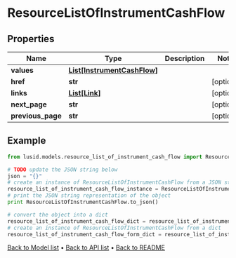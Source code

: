 # ResourceListOfInstrumentCashFlow


## Properties
Name | Type | Description | Notes
------------ | ------------- | ------------- | -------------
**values** | [**List[InstrumentCashFlow]**](InstrumentCashFlow.md) |  | 
**href** | **str** |  | [optional] 
**links** | [**List[Link]**](Link.md) |  | [optional] 
**next_page** | **str** |  | [optional] 
**previous_page** | **str** |  | [optional] 

## Example

```python
from lusid.models.resource_list_of_instrument_cash_flow import ResourceListOfInstrumentCashFlow

# TODO update the JSON string below
json = "{}"
# create an instance of ResourceListOfInstrumentCashFlow from a JSON string
resource_list_of_instrument_cash_flow_instance = ResourceListOfInstrumentCashFlow.from_json(json)
# print the JSON string representation of the object
print ResourceListOfInstrumentCashFlow.to_json()

# convert the object into a dict
resource_list_of_instrument_cash_flow_dict = resource_list_of_instrument_cash_flow_instance.to_dict()
# create an instance of ResourceListOfInstrumentCashFlow from a dict
resource_list_of_instrument_cash_flow_form_dict = resource_list_of_instrument_cash_flow.from_dict(resource_list_of_instrument_cash_flow_dict)
```
[Back to Model list](../README.md#documentation-for-models) &#8226; [Back to API list](../README.md#documentation-for-api-endpoints) &#8226; [Back to README](../README.md)


